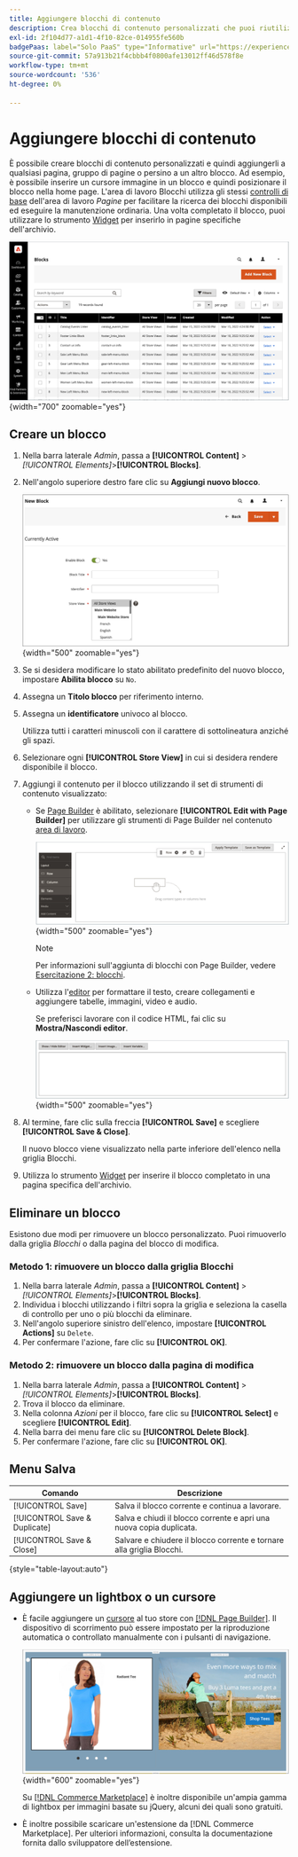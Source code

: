 ```yaml
---
title: Aggiungere blocchi di contenuto
description: Crea blocchi di contenuto personalizzati che puoi riutilizzare in qualsiasi pagina o all’interno di un altro blocco.
exl-id: 2f104d77-a1d1-4f10-82ce-014955fe560b
badgePaas: label="Solo PaaS" type="Informative" url="https://experienceleague.adobe.com/en/docs/commerce/user-guides/product-solutions" tooltip="Applicabile solo ai progetti Adobe Commerce on Cloud (infrastruttura PaaS gestita da Adobe) e ai progetti on-premise."
source-git-commit: 57a913b21f4cbbb4f0800afe13012ff46d578f8e
workflow-type: tm+mt
source-wordcount: '536'
ht-degree: 0%

---
```


# Aggiungere blocchi di contenuto

È possibile creare blocchi di contenuto personalizzati e quindi aggiungerli a qualsiasi pagina, gruppo di pagine o persino a un altro blocco. Ad esempio, è possibile inserire un cursore immagine in un blocco e quindi posizionare il blocco nella home page. L&#39;area di lavoro Blocchi utilizza gli stessi [controlli di base](pages-workspace.md) dell&#39;area di lavoro _Pagine_ per facilitare la ricerca dei blocchi disponibili ed eseguire la manutenzione ordinaria. Una volta completato il blocco, puoi utilizzare lo strumento [Widget](widget-static-block.md) per inserirlo in pagine specifiche dell&#39;archivio.

![Nella pagina Blocchi viene visualizzata una griglia di blocchi esistenti](./assets/blocks-workspace.png){width="700" zoomable="yes"}

## Creare un blocco

1. Nella barra laterale _Admin_, passa a **[!UICONTROL Content]** > _[!UICONTROL Elements]_>**[!UICONTROL Blocks]**.

1. Nell&#39;angolo superiore destro fare clic su **Aggiungi nuovo blocco**.

   ![Nella pagina Nuovo blocco vengono visualizzate le opzioni e uno spazio contenuto](./assets/block-detail.png){width="500" zoomable="yes"}

1. Se si desidera modificare lo stato abilitato predefinito del nuovo blocco, impostare **Abilita blocco** su `No`.

1. Assegna un **Titolo blocco** per riferimento interno.

1. Assegna un **identificatore** univoco al blocco.

   Utilizza tutti i caratteri minuscoli con il carattere di sottolineatura anziché gli spazi.

1. Selezionare ogni **[!UICONTROL Store View]** in cui si desidera rendere disponibile il blocco.

1. Aggiungi il contenuto per il blocco utilizzando il set di strumenti di contenuto visualizzato:

   - Se [Page Builder](../page-builder/introduction.md) è abilitato, selezionare **[!UICONTROL Edit with Page Builder]** per utilizzare gli strumenti di Page Builder nel contenuto [area di lavoro](../page-builder/workspace.md).

     ![Area di lavoro di Page Builder](./assets/pb-workspace-block.png){width="500" zoomable="yes"}

     >[!NOTE]
     >
     >Per informazioni sull&#39;aggiunta di blocchi con Page Builder, vedere [Esercitazione 2: blocchi](../page-builder/2-blocks.md).

   - Utilizza l&#39;[editor](editor.md) per formattare il testo, creare collegamenti e aggiungere tabelle, immagini, video e audio.

     Se preferisci lavorare con il codice HTML, fai clic su **Mostra/Nascondi editor**.

     ![Editor blocchi (nascosto)](./assets/block-editor-hidden.png){width="500" zoomable="yes"}

1. Al termine, fare clic sulla freccia **[!UICONTROL Save]** e scegliere **[!UICONTROL Save & Close]**.

   Il nuovo blocco viene visualizzato nella parte inferiore dell&#39;elenco nella griglia Blocchi.

1. Utilizza lo strumento [Widget](widget-static-block.md) per inserire il blocco completato in una pagina specifica dell&#39;archivio.

## Eliminare un blocco

Esistono due modi per rimuovere un blocco personalizzato. Puoi rimuoverlo dalla griglia _Blocchi_ o dalla pagina del blocco di modifica.

### Metodo 1: rimuovere un blocco dalla griglia Blocchi

1. Nella barra laterale _Admin_, passa a **[!UICONTROL Content]** > _[!UICONTROL Elements]_>**[!UICONTROL Blocks]**.
1. Individua i blocchi utilizzando i filtri sopra la griglia e seleziona la casella di controllo per uno o più blocchi da eliminare.
1. Nell&#39;angolo superiore sinistro dell&#39;elenco, impostare **[!UICONTROL Actions]** su `Delete`.
1. Per confermare l&#39;azione, fare clic su **[!UICONTROL OK]**.

### Metodo 2: rimuovere un blocco dalla pagina di modifica

1. Nella barra laterale _Admin_, passa a **[!UICONTROL Content]** > _[!UICONTROL Elements]_>**[!UICONTROL Blocks]**.
1. Trova il blocco da eliminare.
1. Nella colonna _Azioni_ per il blocco, fare clic su **[!UICONTROL Select]** e scegliere **[!UICONTROL Edit]**.
1. Nella barra dei menu fare clic su **[!UICONTROL Delete Block]**.
1. Per confermare l&#39;azione, fare clic su **[!UICONTROL OK]**.

## Menu Salva

| Comando | Descrizione |
|----------|----------- |
| [!UICONTROL Save] | Salva il blocco corrente e continua a lavorare. |
| [!UICONTROL Save & Duplicate] | Salva e chiudi il blocco corrente e apri una nuova copia duplicata. |
| [!UICONTROL Save & Close] | Salvare e chiudere il blocco corrente e tornare alla griglia Blocchi. |

{style="table-layout:auto"}

## Aggiungere un lightbox o un cursore

- È facile aggiungere un [cursore](../page-builder/slider.md) al tuo store con [[!DNL Page Builder]](../page-builder/introduction.md). Il dispositivo di scorrimento può essere impostato per la riproduzione automatica o controllato manualmente con i pulsanti di navigazione.

  ![Cursore Page Builder](./assets/pb-tutorial3-slider-tee-shirt-promo.png){width="600" zoomable="yes"}

  Su [[!DNL Commerce Marketplace]][1] è inoltre disponibile un&#39;ampia gamma di lightbox per immagini basate su jQuery, alcuni dei quali sono gratuiti.

- È inoltre possibile scaricare un&#39;estensione da [!DNL Commerce Marketplace]. Per ulteriori informazioni, consulta la documentazione fornita dallo sviluppatore dell’estensione.

[1]: https://marketplace.magento.com/extensions.html?q=lightbox
